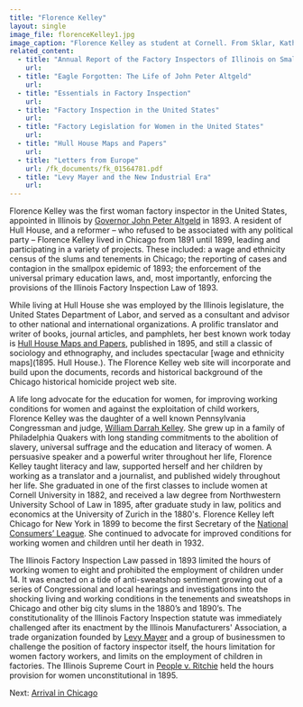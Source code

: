 ```yaml
---
title: "Florence Kelley"
layout: single
image_file: florenceKelley1.jpg
image_caption: "Florence Kelley as student at Cornell. From Sklar, Katherine 'Notes of Sixty Years: The Autobiography of Florence Kelley,' p. 44"
related_content:
  - title: "Annual Report of the Factory Inspectors of Illinois on Small Pox in the Tenement House Sweat-Shops of Chicago (First Special Report)"
    url:
  - title: "Eagle Forgotten: The Life of John Peter Altgeld"
    url:
  - title: "Essentials in Factory Inspection"
    url:
  - title: "Factory Inspection in the United States"
    url:
  - title: "Factory Legislation for Women in the United States"
    url:
  - title: "Hull House Maps and Papers"
    url:
  - title: "Letters from Europe"
    url: /fk_documents/fk_01564781.pdf
  - title: "Levy Mayer and the New Industrial Era"
    url:
---
```

Florence Kelley was the first woman factory inspector in the United States, appointed in Illinois by [Governor John Peter Altgeld](/historical/altgeld) in 1893. A resident of Hull House, and a reformer – who refused to be associated with any political party – Florence Kelley lived in Chicago from 1891 until 1899, leading and participating in a variety of projects. These included: a wage and ethnicity census of the slums and tenements in Chicago; the reporting of cases and contagion in the smallpox epidemic of 1893; the enforcement of the universal primary education laws, and, most importantly, enforcing the provisions of the Illinois Factory Inspection Law of 1893.

While living at Hull House she was employed by the Illinois legislature, the United States Department of Labor, and served as a consultant and advisor to other national and international organizations. A prolific translator and writer of books, journal articles, and pamphlets, her best known work today is [Hull House Maps and Papers](/historical/hullhouse), published in 1895, and still a classic of sociology and ethnography, and includes spectacular [wage and ethnicity maps](1895. Hull House.). The Florence Kelley web site will incorporate and build upon the documents, records and historical background of the Chicago historical homicide project web site.

A life long advocate for the education for women, for improving working conditions for women and against the exploitation of child workers, Florence Kelley was the daughter of a well known Pennsylvania Congressman and judge, [William Darrah Kelley](/florence/father). She grew up in a family of Philadelphia Quakers with long standing commitments to the abolition of slavery, universal suffrage and the education and literacy of women. A persuasive speaker and a powerful writer throughout her life, Florence Kelley taught literacy and law, supported herself and her children by working as a translator and a journalist, and published widely throughout her life. She graduated in one of the first classes to include women at Cornell University in 1882, and received a law degree from Northwestern University School of Law in 1895, after graduate study in law, politics and economics at the University of Zurich in the 1880's. Florence Kelley left Chicago for New York in 1899 to become the first Secretary of the [National Consumers’ League](http://www.nclnet.org). She continued to advocate for improved conditions for working women and children until her death in 1932.

The Illinois Factory Inspection Law passed in 1893 limited the hours of working women to eight and prohibited the employment of children under 14. It was enacted on a tide of anti-sweatshop sentiment growing out of a series of Congressional and local hearings and investigations into the shocking living and working conditions in the tenements and sweatshops in Chicago and other big city slums in the 1880’s and 1890’s. The constitutionality of the Illinois Factory Inspection statute was immediately challenged after its enactment by the Illinois Manufacturers' Association, a trade organization founded by [Levy Mayer](/historical/mayer) and a group of businessmen to challenge the position of factory inspector itself, the hours limitation for women factory workers, and limits on the employment of children in factories. The Illinois Supreme Court in [People v. Ritchie](/legal/court) held the hours provision for women unconstitutional in 1895.

Next:  [Arrival in Chicago](/florence/arrival)

